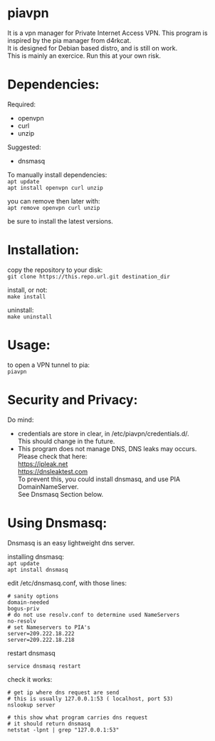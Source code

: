 # piavpn
It is a vpn manager for Private Internet Access VPN. This program is inspired by the pia manager from d4rkcat.  
It is designed for Debian based distro, and is still on work.  
This is mainly an exercice. Run this at your own risk.


Dependencies:
==========
Required:
- openvpn
- curl
- unzip

Suggested:
- dnsmasq

To manually install dependencies:  
`apt update`  
`apt install openvpn curl unzip`

you can remove then later with:  
`apt remove openvpn curl unzip`

be sure to install the latest versions.


Installation:
==========
copy the repository to your disk:  
`git clone https://this.repo.url.git destination_dir`


install, or not:  
`make install`

uninstall:  
`make uninstall`


Usage:
==========
to open a VPN tunnel to pia:  
`piavpn`


Security and Privacy:
==========
Do mind:
- credentials are store in clear, in /etc/piavpn/credentials.d/.  
	This should change in the future.
- This program does not manage DNS, DNS leaks may occurs.  
	Please check that here:  
			https://ipleak.net  
			https://dnsleaktest.com  
	To prevent this, you could install dnsmasq, and use PIA DomainNameServer.  
	See Dnsmasq Section below.


Using Dnsmasq:
==========
Dnsmasq is an easy lightweight dns server.

installing dnsmasq:  
`apt update`  
`apt install dnsmasq`  

edit /etc/dnsmasq.conf, with those lines:
	
	# sanity options
	domain-needed
	bogus-priv
	# do not use resolv.conf to determine used NameServers
	no-resolv
	# set Nameservers to PIA's
	server=209.222.18.222
	server=209.222.18.218

restart dnsmasq 
	
	service dnsmasq restart

check it works:  

	# get ip where dns request are send  
	# this is usually 127.0.0.1:53 ( localhost, port 53)
	nslookup server

	# this show what program carries dns request  
	# it should return dnsmasq  
	netstat -lpnt | grep "127.0.0.1:53"
